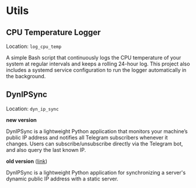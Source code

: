 # Utils

## CPU Temperature Logger 
Location: `log_cpu_temp`

A simple Bash script that continuously logs the CPU temperature of your system at regular intervals and keeps a rolling 24-hour log. This project also includes a systemd service configuration to run the logger automatically in the background.

## DynIPSync
Location: `dyn_ip_sync`

**new version**

DynIPSync is a lightweight Python application that monitors your machine’s public IP address and notifies all Telegram subscribers whenever it changes. Users can subscribe/unsubscribe directly via the Telegram bot, and also query the last known IP.

**old version** ([link](https://github.com/mkolchyn/utils/tree/814255be1782defc3b715400d96bdf5c0a5f4d10))

DynIPSync is a lightweight Python application for synchronizing a server's dynamic public IP address with a static server.
